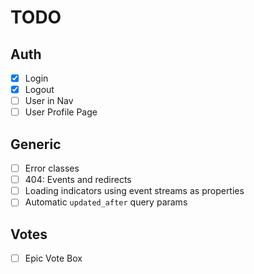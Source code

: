 # TODO

## Auth

- [x] Login
- [x] Logout
- [ ] User in Nav
- [ ] User Profile Page

## Generic

- [ ] Error classes
- [ ] 404: Events and redirects
- [ ] Loading indicators using event streams as properties
- [ ] Automatic `updated_after` query params

## Votes

- [ ] Epic Vote Box
